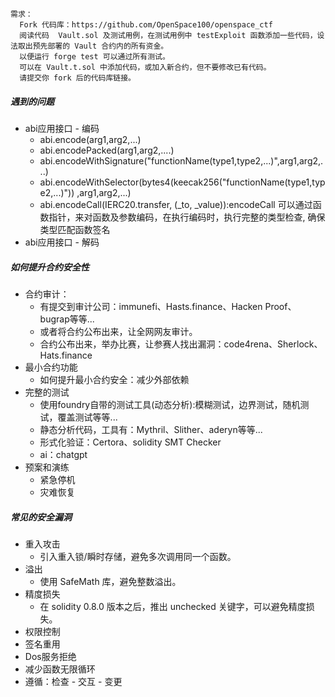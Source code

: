 ```
需求：
  Fork 代码库：https://github.com/OpenSpace100/openspace_ctf
  阅读代码  Vault.sol 及测试用例，在测试用例中 testExploit 函数添加一些代码，设法取出预先部署的 Vault 合约内的所有资金。
  以便运行 forge test 可以通过所有测试。
  可以在 Vault.t.sol 中添加代码，或加入新合约，但不要修改已有代码。
  请提交你 fork 后的代码库链接。
```
##### 遇到的问题
  - abi应用接口 - 编码
    - abi.encode(arg1,arg2,...)
    - abi.encodePacked(arg1,arg2,....)
    - abi.encodeWithSignature("functionName(type1,type2,...)",arg1,arg2,...)
    - abi.encodeWithSelector(bytes4(keecak256("functionName(type1,type2,...)")) ,arg1,arg2,...)
    - abi.encodeCall(IERC20.transfer, (_to, _value)):encodeCall 可以通过函数指针，来对函数及参数编码，在执行编码时，执行完整的类型检查, 确保类型匹配函数签名
  - abi应用接口 - 解码


##### 如何提升合约安全性
  - 合约审计：
    - 有提交到审计公司：immunefi、Hasts.finance、Hacken Proof、bugrap等等...
    - 或者将合约公布出来，让全网网友审计。
    - 合约公布出来，举办比赛，让参赛人找出漏洞：code4rena、Sherlock、Hats.finance
  - 最小合约功能
    - 如何提升最小合约安全：减少外部依赖
  - 完整的测试
    - 使用foundry自带的测试工具(动态分析):模糊测试，边界测试，随机测试，覆盖测试等等...
    - 静态分析代码，工具有：Mythril、Slither、aderyn等等...
    - 形式化验证：Certora、solidity SMT Checker
    - ai：chatgpt
  - 预案和演练
    - 紧急停机
    - 灾难恢复
##### 常见的安全漏洞
  - 重入攻击
    - 引入重入锁/瞬时存储，避免多次调用同一个函数。
  - 溢出
    - 使用 SafeMath 库，避免整数溢出。
  - 精度损失
    - 在 solidity 0.8.0 版本之后，推出 unchecked 关键字，可以避免精度损失。
  - 权限控制
  - 签名重用
  - Dos服务拒绝
  - 减少函数无限循环
  - 遵循：检查 - 交互 - 变更 
